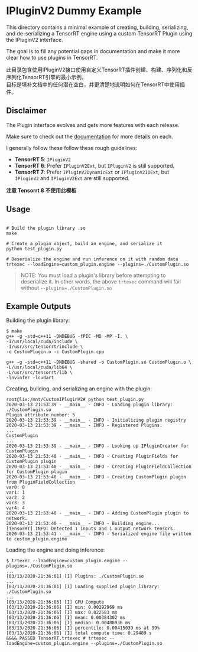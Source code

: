 # IPluginV2 Dummy Example

This directory contains a minimal example of creating, building,
serializing, and de-serializing a TensorRT engine using a custom
TensorRT Plugin using the IPluginV2 interface.

The goal is to fill any potential gaps in documentation and make
it more clear how to use plugins in TensorRT.   

此目录包含使用IPluginV2接口使用自定义TensorRT插件创建、构建、序列化和反序列化TensorRT引擎的最小示例。  
目标是填补文档中的任何潜在空白，并更清楚地说明如何在TensorRT中使用插件。   

## Disclaimer

The Plugin interface evolves and gets more features with each release. 

Make sure to check out the 
[documentation](https://docs.nvidia.com/deeplearning/sdk/tensorrt-developer-guide/index.html#plugin-api-desc)
for more details on each. 

I generally follow these follow these rough guidelines:
* **TensorRT 5**:  `IPluginV2`
* **TensorRT 6**:  Prefer `IPluginV2Ext`, but `IPluginV2` is still supported.
* **TensorRT 7**: Prefer `IPluginV2DynamicExt` or `IPluginV2IOExt`, but 
`IPluginV2` and `IPluginV2Ext` are still supported.

**注意 Tensorrt 8 不使用此模板**       

## Usage

```

# Build the plugin library .so
make

# Create a plugin object, build an engine, and serialize it
python test_plugin.py

# Deserialize the engine and run inference on it with random data
trtexec --loadEngine=custom_plugin.engine --plugins=./CustomPlugin.so
```

> NOTE: You must load a plugin's library before attempting to deserialize it.
In other words, the above `trtexec` command will fail without
`--plugins=./CustomPlugin.so`

## Example Outputs

Building the plugin library:
```
$ make
g++ -g -std=c++11 -DNDEBUG -fPIC -MD -MP -I. \
-I/usr/local/cuda/include \
-I/usr/src/tensorrt/include \
-o CustomPlugin.o -c CustomPlugin.cpp

g++ -g -std=c++11 -DNDEBUG -shared -o CustomPlugin.so CustomPlugin.o \
-L/usr/local/cuda/lib64 \
-L/usr/src/tensorrt/lib \
-lnvinfer -lcudart
```

Creating, building, and serializing an engine with the plugin:
```
root@lix:/mnt/CustomIPluginV2# python test_plugin.py  
2020-03-13 21:53:39 - __main__ - INFO - Loading plugin library: ./CustomPlugin.so
Plugin attribute number: 5
2020-03-13 21:53:39 - __main__ - INFO - Initializing plugin registry
2020-03-13 21:53:39 - __main__ - INFO - Registered Plugins:
...
CustomPlugin
...
2020-03-13 21:53:39 - __main__ - INFO - Looking up IPluginCreator for CustomPlugin
2020-03-13 21:53:40 - __main__ - INFO - Creating PluginFields for CustomPlugin plugin
2020-03-13 21:53:40 - __main__ - INFO - Creating PluginFieldCollection for CustomPlugin plugin
2020-03-13 21:53:40 - __main__ - INFO - Creating CustomPlugin plugin from PluginFieldCollection
var0: 0
var1: 1
var2: 2
var3: 3
var4: 4
2020-03-13 21:53:40 - __main__ - INFO - Adding CustomPlugin plugin to network.
2020-03-13 21:53:40 - __main__ - INFO - Building engine...
[TensorRT] INFO: Detected 1 inputs and 1 output network tensors.
2020-03-13 21:53:41 - __main__ - INFO - Serialized engine file written to custom_plugin.engine
```

Loading the engine and doing inference:
```
$ trtexec --loadEngine=custom_plugin.engine --plugins=./CustomPlugin.so
...
[03/13/2020-21:36:01] [I] Plugins: ./CustomPlugin.so
...
[03/13/2020-21:36:01] [I] Loading supplied plugin library: ./CustomPlugin.so
...
[03/13/2020-21:36:06] [I] GPU Compute
[03/13/2020-21:36:06] [I] min: 0.00292969 ms
[03/13/2020-21:36:06] [I] max: 0.022583 ms
[03/13/2020-21:36:06] [I] mean: 0.00384302 ms
[03/13/2020-21:36:06] [I] median: 0.00408936 ms
[03/13/2020-21:36:06] [I] percentile: 0.00415039 ms at 99%
[03/13/2020-21:36:06] [I] total compute time: 0.29489 s
&&&& PASSED TensorRT.trtexec # trtexec --loadEngine=custom_plugin.engine --plugins=./CustomPlugin.so
```
